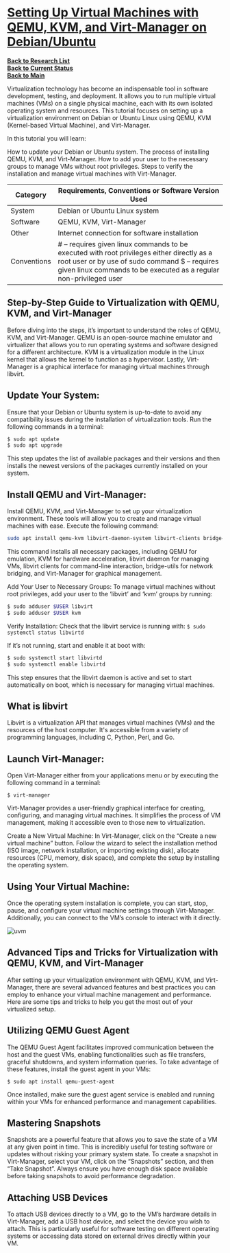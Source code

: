 # **[Setting Up Virtual Machines with QEMU, KVM, and Virt-Manager on Debian/Ubuntu](https://linuxconfig.org/setting-up-virtual-machines-with-qemu-kvm-and-virt-manager-on-debian-ubuntu)**

**[Back to Research List](../../../../../research/research_list.md)**\
**[Back to Current Status](../../../../../development/status/weekly/current_status.md)**\
**[Back to Main](../../../../../README.md)**

Virtualization technology has become an indispensable tool in software development, testing, and deployment. It allows you to run multiple virtual machines (VMs) on a single physical machine, each with its own isolated operating system and resources. This tutorial focuses on setting up a virtualization environment on Debian or Ubuntu Linux using QEMU, KVM (Kernel-based Virtual Machine), and Virt-Manager.

In this tutorial you will learn:

How to update your Debian or Ubuntu system.
The process of installing QEMU, KVM, and Virt-Manager.
How to add your user to the necessary groups to manage VMs without root privileges.
Steps to verify the installation and manage virtual machines with Virt-Manager.

| Category    | Requirements, Conventions or Software Version Used                                                                                                                                                               |
|-------------|------------------------------------------------------------------------------------------------------------------------------------------------------------------------------------------------------------------|
| System      | Debian or Ubuntu Linux system                                                                                                                                                                                    |
| Software    | QEMU, KVM, Virt-Manager                                                                                                                                                                                          |
| Other       | Internet connection for software installation                                                                                                                                                                    |
| Conventions | # – requires given linux commands to be executed with root privileges either directly as a root user or by use of sudo command $ – requires given linux commands to be executed as a regular non-privileged user |

## Step-by-Step Guide to Virtualization with QEMU, KVM, and Virt-Manager

Before diving into the steps, it’s important to understand the roles of QEMU, KVM, and Virt-Manager. QEMU is an open-source machine emulator and virtualizer that allows you to run operating systems and software designed for a different architecture. KVM is a virtualization module in the Linux kernel that allows the kernel to function as a hypervisor. Lastly, Virt-Manager is a graphical interface for managing virtual machines through libvirt.

## Update Your System: 

Ensure that your Debian or Ubuntu system is up-to-date to avoid any compatibility issues during the installation of virtualization tools. Run the following commands in a terminal:

```bash
$ sudo apt update
$ sudo apt upgrade
```


This step updates the list of available packages and their versions and then installs the newest versions of the packages currently installed on your system.

## Install QEMU and Virt-Manager: 

Install QEMU, KVM, and Virt-Manager to set up your virtualization environment. These tools will allow you to create and manage virtual machines with ease. Execute the following command:

```bash
sudo apt install qemu-kvm libvirt-daemon-system libvirt-clients bridge-utils virt-manager
```

This command installs all necessary packages, including QEMU for emulation, KVM for hardware acceleration, libvirt daemon for managing VMs, libvirt clients for command-line interaction, bridge-utils for network bridging, and Virt-Manager for graphical management.

Add Your User to Necessary Groups: To manage virtual machines without root privileges, add your user to the ‘libvirt’ and ‘kvm’ groups by running:

```bash
$ sudo adduser $USER libvirt
$ sudo adduser $USER kvm
```

Verify Installation: Check that the libvirt service is running with:
`$ sudo systemctl status libvirtd`

If it’s not running, start and enable it at boot with:

```bash
$ sudo systemctl start libvirtd
$ sudo systemctl enable libvirtd
```

This step ensures that the libvirt daemon is active and set to start automatically on boot, which is necessary for managing virtual machines.


## What is libvirt

Libvirt is a virtualization API that manages virtual machines (VMs) and the resources of the host computer. It's accessible from a variety of programming languages, including C, Python, Perl, and Go. 

## Launch Virt-Manager: 

Open Virt-Manager either from your applications menu or by executing the following command in a terminal:

`$ virt-manager`

Virt-Manager provides a user-friendly graphical interface for creating, configuring, and managing virtual machines. It simplifies the process of VM management, making it accessible even to those new to virtualization.

Create a New Virtual Machine: In Virt-Manager, click on the “Create a new virtual machine” button. Follow the wizard to select the installation method (ISO image, network installation, or importing existing disk), allocate resources (CPU, memory, disk space), and complete the setup by installing the operating system.

## Using Your Virtual Machine: 

Once the operating system installation is complete, you can start, stop, pause, and configure your virtual machine settings through Virt-Manager. Additionally, you can connect to the VM’s console to interact with it directly.

![uvm](https://linuxconfig.org/wp-content/uploads/2024/02/02-setting-up-virtual-machines-with-qemu-kvm-and-virt-manager-on-debian-ubuntu.webp)

## Advanced Tips and Tricks for Virtualization with QEMU, KVM, and Virt-Manager

After setting up your virtualization environment with QEMU, KVM, and Virt-Manager, there are several advanced features and best practices you can employ to enhance your virtual machine management and performance. Here are some tips and tricks to help you get the most out of your virtualized setup.

## Utilizing QEMU Guest Agent

The QEMU Guest Agent facilitates improved communication between the host and the guest VMs, enabling functionalities such as file transfers, graceful shutdowns, and system information queries. To take advantage of these features, install the guest agent in your VMs:

`$ sudo apt install qemu-guest-agent`

Once installed, make sure the guest agent service is enabled and running within your VMs for enhanced performance and management capabilities.

## Mastering Snapshots

Snapshots are a powerful feature that allows you to save the state of a VM at any given point in time. This is incredibly useful for testing software or updates without risking your primary system state. To create a snapshot in Virt-Manager, select your VM, click on the “Snapshots” section, and then “Take Snapshot”. Always ensure you have enough disk space available before taking snapshots to avoid performance degradation.

## Attaching USB Devices

To attach USB devices directly to a VM, go to the VM’s hardware details in Virt-Manager, add a USB host device, and select the device you wish to attach. This is particularly useful for software testing on different operating systems or accessing data stored on external drives directly within your VM.